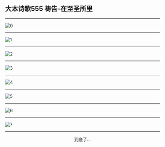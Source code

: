 
## 大本诗歌555 祷告-在至圣所里
        
<div id="aplayer0"></div>

---

<img alt="0" data-original="/data/d0555/0.png">

---

<img alt="1" data-original="/data/d0555/1.png">

---

<img alt="2" data-original="/data/d0555/2.png">

---

<img alt="3" data-original="/data/d0555/3.png">

---

<img alt="4" data-original="/data/d0555/4.png">

---

<img alt="5" data-original="/data/d0555/5.png">

---

<img alt="6" data-original="/data/d0555/6.png">

---

<img alt="7" data-original="/data/d0555/7.png">

---

<p style="text-align: center">到底了...</p>

<script src="/js/dist-view.js"></script>

<script>
MAIN.id = 'd0555';
        
const ap0 = new APlayer({
    container: document.getElementById('aplayer0'),
    volume: 1,
    loop: 'none',
    preload: 'none',
    audio: [{
        name: '大本诗歌555.mp3',
        artist: '大本诗歌',
        url: 'https://res.wx.qq.com/voice/getvoice?mediaid=MzI0NTk3MDM5M18yMjQ3NDk0NDcz',
        cover: '/favicon'
    }]
});
</script>
